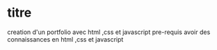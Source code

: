 # titre 
creation d'un portfolio avec html ,css et javascript
pre-requis
avoir des connaissances en html ,css et javascript
